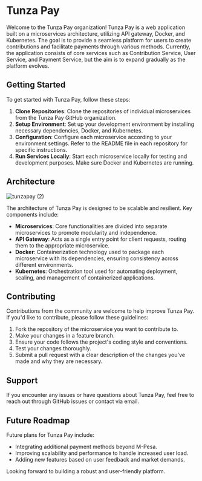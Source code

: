 # Tunza Pay

Welcome to the Tunza Pay organization! Tunza Pay is a web application built on a microservices architecture, utilizing API gateway, Docker, and Kubernetes. The goal is to provide a seamless platform for users to create contributions and facilitate payments through various methods. Currently, the application consists of core services such as Contribution Service, User Service, and Payment Service, but the aim is to expand gradually as the platform evolves.

## Getting Started

To get started with Tunza Pay, follow these steps:

1. **Clone Repositories**: Clone the repositories of individual microservices from the Tunza Pay GitHub organization.
2. **Setup Environment**: Set up your development environment by installing necessary dependencies, Docker, and Kubernetes.
3. **Configuration**: Configure each microservice according to your environment settings. Refer to the README file in each repository for specific instructions.
4. **Run Services Locally**: Start each microservice locally for testing and development purposes. Make sure Docker and Kubernetes are running.

## Architecture

![tunzapay (2)](https://github.com/tunzapay/.github/assets/51537638/1a6e1980-b699-4b57-9c5b-7876f8dd3b15)

The architecture of Tunza Pay is designed to be scalable and resilient. Key components include:

- **Microservices**: Core functionalities are divided into separate microservices to promote modularity and independence.
- **API Gateway**: Acts as a single entry point for client requests, routing them to the appropriate microservice.
- **Docker**: Containerization technology used to package each microservice with its dependencies, ensuring consistency across different environments.
- **Kubernetes**: Orchestration tool used for automating deployment, scaling, and management of containerized applications.

## Contributing

Contributions from the community are welcome to help improve Tunza Pay. If you'd like to contribute, please follow these guidelines:

1. Fork the repository of the microservice you want to contribute to.
2. Make your changes in a feature branch.
3. Ensure your code follows the project's coding style and conventions.
4. Test your changes thoroughly.
5. Submit a pull request with a clear description of the changes you've made and why they are necessary.

## Support

If you encounter any issues or have questions about Tunza Pay, feel free to reach out through GitHub issues or contact via email.

## Future Roadmap

Future plans for Tunza Pay include:

- Integrating additional payment methods beyond M-Pesa.
- Improving scalability and performance to handle increased user load.
- Adding new features based on user feedback and market demands.

Looking forward to building a robust and user-friendly platform.
